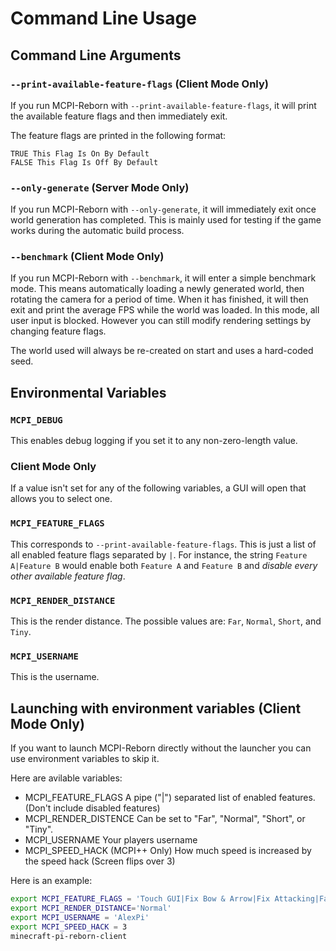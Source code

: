 # Command Line Usage

## Command Line Arguments

### ``--print-available-feature-flags`` (Client Mode Only)
If you run MCPI-Reborn with ``--print-available-feature-flags``, it will print the available feature flags and then immediately exit.

The feature flags are printed in the following format:
```
TRUE This Flag Is On By Default
FALSE This Flag Is Off By Default
```

### ``--only-generate`` (Server Mode Only)
If you run MCPI-Reborn with ``--only-generate``, it will immediately exit once world generation has completed. This is mainly used for testing if the game works during the automatic build process.

### ``--benchmark`` (Client Mode Only)
If you run MCPI-Reborn with ``--benchmark``, it will enter a simple benchmark mode. This means automatically loading a newly generated world, then rotating the camera for a period of time. When it has finished, it will then exit and print the average FPS while the world was loaded. In this mode, all user input is blocked. However you can still modify rendering settings by changing feature flags.

The world used will always be re-created on start and uses a hard-coded seed.

## Environmental Variables

### ``MCPI_DEBUG``
This enables debug logging if you set it to any non-zero-length value.

### Client Mode Only
If a value isn't set for any of the following variables, a GUI will open that allows you to select one.

### ``MCPI_FEATURE_FLAGS``
This corresponds to ``--print-available-feature-flags``. This is just a list of all enabled feature flags separated by ``|``.
For instance, the string ``Feature A|Feature B`` would enable both ``Feature A`` and ``Feature B`` and *disable every other available feature flag*.

### ``MCPI_RENDER_DISTANCE``
This is the render distance. The possible values are: ``Far``, ``Normal``, ``Short``, and ``Tiny``.

### ``MCPI_USERNAME``
This is the username.

## Launching with environment variables (Client Mode Only)
If you want to launch MCPI-Reborn directly without the launcher you can use environment variables to skip it.

Here are avilable variables:
- MCPI\_FEATURE\_FLAGS A pipe ("|") separated list of enabled features. (Don't include disabled features)
- MCPI\_RENDER\_DISTENCE Can be set to "Far", "Normal", "Short", or "Tiny".
- MCPI_USERNAME Your players username
- MCPI\_SPEED\_HACK (MCPI++ Only) How much speed is increased by the speed hack (Screen flips over 3)

Here is an example:
```bash
export MCPI_FEATURE_FLAGS = 'Touch GUI|Fix Bow & Arrow|Fix Attacking|Fancy Graphics|Disable Autojump By Default|Display Nametags By Default|Fix Sign Placement|Show Block Outlines|Expand Creative Inventory|Remove Creative Mode Restrictions|Animated Water|Remove Invalid Item Background|Disable "gui_blocks" Atlas|Smooth Lighting|Fix Camera Rendering|Implement Chat|Implement Death Messages|Implement Game-Mode Switching|Allow Joining Survival Servers|Miscellaneous Input Fixes|Bind "Q" Key To Item Dropping|Bind Common Toggleable Options To Function Keys|Render Selected Item Text|External Server Support|Load Language Files|Implement Sound Engine|Hide Death Messages'
export MCPI_RENDER_DISTANCE='Normal'
export MCPI_USERNAME = 'AlexPi'
export MCPI_SPEED_HACK = 3
minecraft-pi-reborn-client
```


